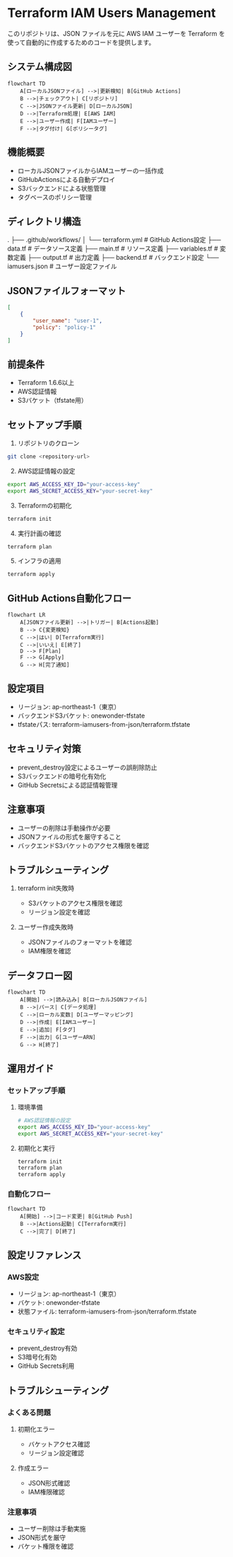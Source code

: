 # Terraform IAM Users Management

このリポジトリは、JSON ファイルを元に AWS IAM ユーザーを Terraform を使って自動的に作成するためのコードを提供します。

## システム構成図

```mermaid
flowchart TD
    A[ローカルJSONファイル] -->|更新検知| B[GitHub Actions]
    B -->|チェックアウト| C[リポジトリ]
    C -->|JSONファイル更新| D[ローカルJSON]
    D -->|Terraform処理| E[AWS IAM]
    E -->|ユーザー作成| F[IAMユーザー]
    F -->|タグ付け| G[ポリシータグ]
```

## 機能概要
- ローカルJSONファイルからIAMユーザーの一括作成
- GitHubActionsによる自動デプロイ
- S3バックエンドによる状態管理
- タグベースのポリシー管理

## ディレクトリ構造
.
├── .github/workflows/
│ └── terraform.yml # GitHub Actions設定
├── data.tf # データソース定義
├── main.tf # リソース定義
├── variables.tf # 変数定義
├── output.tf # 出力定義
├── backend.tf # バックエンド設定
└── iamusers.json # ユーザー設定ファイル

## JSONファイルフォーマット
```json
[
    {
        "user_name": "user-1",
        "policy": "policy-1"
    }
]
```

## 前提条件
- Terraform 1.6.6以上
- AWS認証情報
- S3バケット（tfstate用）

## セットアップ手順
1. リポジトリのクローン
```bash
git clone <repository-url>
```

2. AWS認証情報の設定
```bash
export AWS_ACCESS_KEY_ID="your-access-key"
export AWS_SECRET_ACCESS_KEY="your-secret-key"
```

3. Terraformの初期化
```bash
terraform init
```

4. 実行計画の確認
```bash
terraform plan
```

5. インフラの適用
```bash
terraform apply
```

## GitHub Actions自動化フロー

```mermaid
flowchart LR
    A[JSONファイル更新] -->|トリガー| B[Actions起動]
    B --> C{変更検知}
    C -->|はい| D[Terraform実行]
    C -->|いいえ| E[終了]
    D --> F[Plan]
    F --> G[Apply]
    G --> H[完了通知]
```

## 設定項目
- リージョン: ap-northeast-1（東京）
- バックエンドS3バケット: onewonder-tfstate
- tfstateパス: terraform-iamusers-from-json/terraform.tfstate

## セキュリティ対策
- prevent_destroy設定によるユーザーの誤削除防止
- S3バックエンドの暗号化有効化
- GitHub Secretsによる認証情報管理

## 注意事項
- ユーザーの削除は手動操作が必要
- JSONファイルの形式を厳守すること
- バックエンドS3バケットのアクセス権限を確認

## トラブルシューティング
1. terraform init失敗時
   - S3バケットのアクセス権限を確認
   - リージョン設定を確認

2. ユーザー作成失敗時
   - JSONファイルのフォーマットを確認
   - IAM権限を確認

## データフロー図

```mermaid
flowchart TD
    A[開始] -->|読み込み| B[ローカルJSONファイル]
    B -->|パース| C[データ処理]
    C -->|ローカル変数| D[ユーザーマッピング]
    D -->|作成| E[IAMユーザー]
    E -->|追加| F[タグ]
    F -->|出力| G[ユーザーARN]
    G --> H[終了]
```

## 運用ガイド

### セットアップ手順
1. 環境準備
   ```bash
   # AWS認証情報の設定
   export AWS_ACCESS_KEY_ID="your-access-key"
   export AWS_SECRET_ACCESS_KEY="your-secret-key"
   ```

2. 初期化と実行
   ```bash
   terraform init
   terraform plan
   terraform apply
   ```

### 自動化フロー
```mermaid
flowchart TD
    A[開始] -->|コード変更| B[GitHub Push]
    B -->|Actions起動| C[Terraform実行]
    C -->|完了| D[終了]
```

## 設定リファレンス

### AWS設定
- リージョン: ap-northeast-1（東京）
- バケット: onewonder-tfstate
- 状態ファイル: terraform-iamusers-from-json/terraform.tfstate

### セキュリティ設定
- prevent_destroy有効
- S3暗号化有効
- GitHub Secrets利用

## トラブルシューティング

### よくある問題
1. 初期化エラー
   - バケットアクセス確認
   - リージョン設定確認

2. 作成エラー
   - JSON形式確認
   - IAM権限確認

### 注意事項
- ユーザー削除は手動実施
- JSON形式を厳守
- バケット権限を確認
